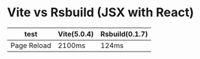 # Vite vs Rsbuild (JSX with React)

| test        | Vite(5.0.4) | Rsbuild(0.1.7) |
| ----------- | ----------- | -------------- |
| Page Reload | 2100ms      | 124ms          |
